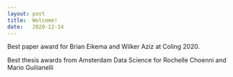 ```yaml
---
layout: post
title:  Welcome!
date:   2020-12-14
---
```


Best paper award for Brian Eikema and Wilker Aziz at Coling 2020.

Best thesis awards from Amsterdam Data Science for Rochelle Choenni and Mario Guilianelli


